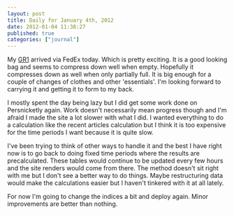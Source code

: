 ```yaml
---
layout: post
title: Daily for January 4th, 2012
date: 2012-01-04 11:38:27
published: true
categories: ["journal"]
---
```

 
My [GR1](www.goruck.com/products-page/rucksacks/gr1/) arrived via FedEx today. Which is pretty exciting. It is a good looking bag and seems to compress down well when empty. Hopefully it compresses down as well when only partially full. It is big enough for a couple of changes of clothes and other 'essentials'. I'm looking forward to carrying it and getting it to form to my back.

I mostly spent the day being lazy but I did get some work done on Persnicketly again. Work doesn't necessarily mean progress though and I'm afraid I made the site a lot slower with what I did. I wanted everything to do a calculation like the recent articles calculation but I think it is too expensive for the time periods I want because it is quite slow.

I've been trying to think of other ways to handle it and the best I have right now is to go back to doing fixed time periods where the results are precalculated. These tables would continue to be updated every few hours and the site renders would come from there. The method doesn't sit right with me but I don't see a better way to do things. Maybe restructuring data would make the calculations easier but I haven't tinkered with it at all lately.

For now I'm going to change the indices a bit and deploy again. Minor improvements are better than nothing.
